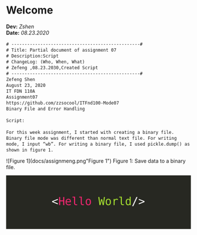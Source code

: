 # Welcome
**Dev:** *Zshen*  
**Date:** *08.23.2020*
```
# -------------------------------------------------#
# Title: Partial document of assignment 07
# Description:Script
# ChangeLog: (Who, When, What)
# Zefeng ,08.23.2030,Created Script
# -------------------------------------------------#
Zefeng Shen
August 23, 2020
IT FDN 110A
Assignment07
https://github.com/zzsocool/ITFnd100-Mode07
Binary File and Error Handling

Script:

For this week assignment, I started with creating a binary file. Binary file mode was different than normal text file. For writing mode, I input “wb”. For writing a binary file, I used pickle.dump() as shown in figure 1.
```
![Figure 1](docs/assignmeng.png"Figure 1")
Figure 1: Save data to a binary file.


![HelloWorld](https://github.com/zzsocool/ITFnd100-Mode07/blob/master/docs/1_0KFB17_NGTPB0XWyc4BSgQ.jpeg "HelloWorld")
